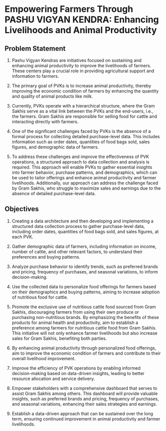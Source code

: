 # Empowering Farmers Through PASHU VIGYAN KENDRA: Enhancing Livelihoods and Animal Productivity
## Problem Statement
1. Pashu Vigyan Kendras are initiatives focused on sustaining and enhancing animal productivity to improve the livelihoods of farmers. These centers play a crucial role in providing agricultural support and information to farmers.

2. The primary goal of PVKs is to increase animal productivity, thereby improving the economic condition of farmers by enhancing the quantity and quality of animal products like milk.

3. Currently, PVKs operate with a hierarchical structure, where the Gram Sakhis serve as a vital link between the PVKs and the end-users, i.e., the farmers. Gram Sakhis are responsible for selling food for cattle and interacting directly with farmers.

4. One of the significant challenges faced by PVKs is the absence of a formal process for collecting detailed purchase-level data. This includes information such as order dates, quantities of food bags sold, sales figures, and demographic data of farmers.

5. To address these challenges and improve the effectiveness of PVK operations, a structured approach to data collection and analysis is required. This approach will enable PVKs to gather essential insights into farmer behavior, purchase patterns, and demographics, which can be used to tailor offerings and enhance animal productivity and farmer livelihoods. Additionally, our approach can address the challenge faced by Gram Sakhis, who struggle to maximize sales and earnings due to the absence of detailed purchase-level data.

## Objectives
1. Creating a data architecture and then developing and implementing a structured data collection process to gather purchase-level data, including order dates, quantities of food bags sold, and sales figures, at each PVK.

2. Gather demographic data of farmers, including information on income, number of cattle, and other relevant factors, to understand their preferences and buying patterns.

3. Analyze purchase behavior to identify trends, such as preferred brands and pricing, frequency of purchases, and seasonal variations, to inform decision-making.

4. Use the collected data to personalize food offerings for farmers based on their demographics and buying patterns, aiming to increase adoption of nutritious food for cattle.

5. Promote the exclusive use of nutritious cattle food sourced from Gram Sakhis, discouraging farmers from using their own produce or purchasing non-nutritious brands. By emphasizing the benefits of these products for animal health and productivity, aim to establish a preference among farmers for nutritious cattle food from Gram Sakhis. This initiative will not only enhance farmer livelihoods but also increase sales for Gram Sakhis, benefiting both parties.

6. By enhancing animal productivity through personalized food offerings, aim to improve the economic condition of farmers and contribute to their overall livelihood improvement.

7. Improve the efficiency of PVK operations by enabling informed decision-making based on data-driven insights, leading to better resource allocation and service delivery.

8. Empower stakeholders with a comprehensive dashboard that serves to assist Gram Sakhis among others. This dashboard will provide valuable insights, such as preferred brands and pricing, frequency of purchases, and seasonal variations, enhancing their sales strategies and earnings.

9. Establish a data-driven approach that can be sustained over the long term, ensuring continued improvement in animal productivity and farmer livelihoods.
